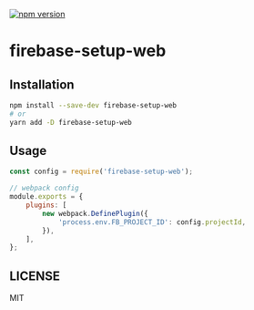 [![npm version](https://badge.fury.io/js/firebase-setup-web.svg)](https://badge.fury.io/js/firebase-setup-web)

# firebase-setup-web

## Installation
```bash
npm install --save-dev firebase-setup-web
# or
yarn add -D firebase-setup-web
```

## Usage
```javascript
const config = require('firebase-setup-web');

// webpack config
module.exports = {
    plugins: [
        new webpack.DefinePlugin({
            'process.env.FB_PROJECT_ID': config.projectId,
        }),
    ],
};
```

## LICENSE
MIT
